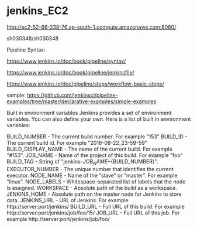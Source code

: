 # jenkins_EC2

http://ec2-52-66-238-76.ap-south-1.compute.amazonaws.com:8080/

sh030348/sh030348

Pipeline Syntax:

https://www.jenkins.io/doc/book/pipeline/syntax/

https://www.jenkins.io/doc/book/pipeline/jenkinsfile/

https://www.jenkins.io/doc/pipeline/steps/workflow-basic-steps/




sample:
https://github.com/jenkinsci/pipeline-examples/tree/master/declarative-examples/simple-examples


Built in environment variables
Jenkins provides a set of environment variables. You can also define your own. Here is a list of built in environment variables:

BUILD_NUMBER - The current build number. For example "153"
BUILD_ID - The current build id. For example "2018-08-22_23-59-59"
BUILD_DISPLAY_NAME - The name of the current build. For example "#153".
JOB_NAME - Name of the project of this build. For example "foo"
BUILD_TAG - String of "jenkins-${JOB_NAME}-${BUILD_NUMBER}".
EXECUTOR_NUMBER - The unique number that identifies the current executor.
NODE_NAME - Name of the "slave" or "master". For example "linux".
NODE_LABELS - Whitespace-separated list of labels that the node is assigned.
WORKSPACE - Absolute path of the build as a workspace.
JENKINS_HOME - Absolute path on the master node for Jenkins to store data.
JENKINS_URL - URL of Jenkins. For example http://server:port/jenkins/
BUILD_URL - Full URL of this build. For example http://server:port/jenkins/job/foo/15/
JOB_URL - Full URL of this job. For example http://server:port/jenkins/job/foo/
